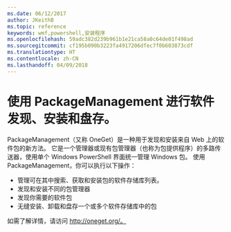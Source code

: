 ```yaml
---
ms.date: 06/12/2017
author: JKeithB
ms.topic: reference
keywords: wmf,powershell,安装程序
ms.openlocfilehash: 59adc382d239b961b1e21ca58a0c64de01f498ad
ms.sourcegitcommit: cf195b090b3223fa4917206dfec7f0b603873cdf
ms.translationtype: HT
ms.contentlocale: zh-CN
ms.lasthandoff: 04/09/2018
---
```

# <a name="software-discovery-install-and-inventory-with-packagemanagement"></a>使用 PackageManagement 进行软件发现、安装和盘存。

PackageManagement（又称 OneGet）是一种用于发现和安装来自 Web 上的软件包的新方法。 它是一个管理器或现有包管理器（也称为包提供程序）的多路传送器，使用单个 Windows PowerShell 界面统一管理 Windows 包。 使用 PackageManagement，你可以执行以下操作：

-   管理可在其中搜索、获取和安装包的软件存储库列表。
-   发现和安装不同的包管理器
-   发现你需要的软件包
-   无缝安装、卸载和盘存一个或多个软件存储库中的包

如需了解详情，请访问 http://oneget.org/。